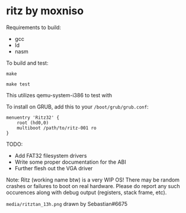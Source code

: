 # ritz by moxniso

Requirements to build:
* gcc
* ld
* nasm

To build and test:

``make``

``make test``

This utilizes qemu-system-i386 to test with 

To install on GRUB, add this to your ``/boot/grub/grub.conf``:
```
menuentry 'Ritz32' {
	root (hd0,0)
	multiboot /path/to/ritz-001 ro
}
``` 

TODO:
* Add FAT32 filesystem drivers
* Write some proper documentation for the ABI
* Further flesh out the VGA driver 

Note: Ritz (working name btw) is a very WIP OS! 
There may be random crashes or failures to boot on real hardware. 
Please do report any such occurences along with debug output (registers, stack frame,
etc).

``media/ritztan_13h.png`` drawn by Sebastian#6675
